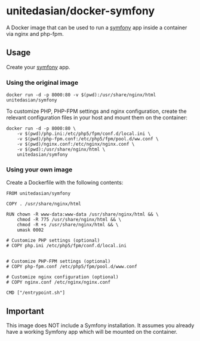 unitedasian/docker-symfony
===========

A Docker image that can be used to run a [symfony](http://symfony.com/) app inside a container via nginx and php-fpm.

Usage
-----

Create your [symfony](http://symfony.com/) app.

### Using the original image

```
docker run -d -p 8000:80 -v $(pwd):/usr/share/nginx/html unitedasian/symfony
```

To customize PHP, PHP-FPM settings and nginx configuration, create the relevant configuration files in your host and mount them on the container:

```
docker run -d -p 8000:80 \
	-v $(pwd)/php.ini:/etc/php5/fpm/conf.d/local.ini \
	-v $(pwd)/php-fpm.conf:/etc/php5/fpm/pool.d/ww.conf \
	-v $(pwd)/nginx.conf:/etc/nginx/nginx.conf \
	-v $(pwd):/usr/share/nginx/html \
	unitedasian/symfony
```

### Using your own image

Create a Dockerfile with the following contents:

```
FROM unitedasian/symfony

COPY . /usr/share/nginx/html

RUN chown -R www-data:www-data /usr/share/nginx/html && \
	chmod -R 775 /usr/share/nginx/html && \
	chmod -R +s /usr/share/nginx/html && \
	umask 0002

# Customize PHP settings (optional)
# COPY php.ini /etc/php5/fpm/conf.d/local.ini


# Customize PHP-FPM settings (optional)
# COPY php-fpm.conf /etc/php5/fpm/pool.d/www.conf

# Customize nginx configuration (optional)
# COPY nginx.conf /etc/nginx/nginx.conf

CMD ["/entrypoint.sh"]
```


Important
---------

This image does NOT include a Symfony installation. It assumes you already have a working Symfony app which will be mounted on the container.
